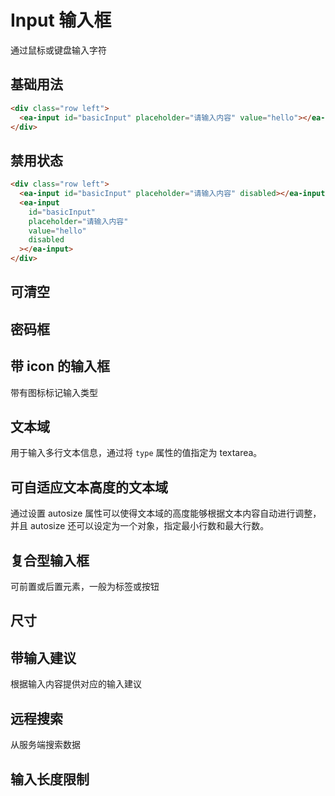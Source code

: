 <script setup>
import { onMounted } from 'vue'

onMounted(() => {
  import('../index.js')
  import('./index.scss')

  document.querySelector('#basicInput').addEventListener('change', (e) => {
    console.log(e.target.value)
  })
})
</script>

# Input 输入框

通过鼠标或键盘输入字符

## 基础用法

<div class="row left">
    <ea-input id="basicInput" placeholder="请输入内容"></ea-input>
    <ea-input id="basicInput" placeholder="请输入内容" value="hello"></ea-input>
</div>

```html
<div class="row left">
  <ea-input id="basicInput" placeholder="请输入内容" value="hello"></ea-input>
</div>
```

## 禁用状态

<div class="row left">
    <ea-input id="basicInput" placeholder="请输入内容" disabled></ea-input>
    <ea-input id="basicInput" placeholder="请输入内容" value="hello" disabled></ea-input>
</div>

```html
<div class="row left">
  <ea-input id="basicInput" placeholder="请输入内容" disabled></ea-input>
  <ea-input
    id="basicInput"
    placeholder="请输入内容"
    value="hello"
    disabled
  ></ea-input>
</div>
```

## 可清空

<div class="row left">
    <ea-input id="basicInput" placeholder="请输入内容"></ea-input>
</div>

## 密码框

## 带 icon 的输入框

带有图标标记输入类型

## 文本域

用于输入多行文本信息，通过将 `type` 属性的值指定为 textarea。

## 可自适应文本高度的文本域

通过设置 autosize 属性可以使得文本域的高度能够根据文本内容自动进行调整，并且 autosize 还可以设定为一个对象，指定最小行数和最大行数。

## 复合型输入框

可前置或后置元素，一般为标签或按钮

## 尺寸

## 带输入建议

根据输入内容提供对应的输入建议

## 远程搜索

从服务端搜索数据

## 输入长度限制
